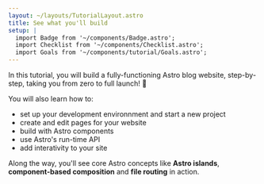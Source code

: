 ```yaml
---
layout: ~/layouts/TutorialLayout.astro
title: See what you'll build
setup: |
  import Badge from '~/components/Badge.astro';
  import Checklist from '~/components/Checklist.astro';
  import Goals from '~/components/tutorial/Goals.astro';
---
```


In this tutorial, you will build a fully-functioning Astro blog website, step-by-step, taking you from zero to full launch! 🚀

You will also learn how to:
- set up your development environnment and start a new project
- create and edit pages for your website
- build with Astro components
- use Astro's run-time API
- add interativity to your site

Along the way, you'll see core Astro concepts like **Astro islands**, **component-based composition** and **file routing** in action. 



<!--
[UPDATE THIS]

```
├── src/
│   ├── components/
│   │   ├── BlogPost.astro
│   │   ├── Footer.astro
│   │   ├── Greeting.jsx
│   │   ├── Hamburger.astro
│   │   ├── Header.astro
│   │   ├── Navigation.astro
│   │   ├── Quote.jsx
│   │   ├── Social.astro
│   │   └── ThemeIcon.astro
│   ├── layouts/
|   |   ├── BaseLayout.astro
│   │   └── MarkdownPostLayout.astro
│   └── pages/
|   |   ├── about.astro
|   |   ├── blog.astro
│   │   ├── posts/
│   │   │   ├── post-1.md
│   │   │   ├── post-2.md
|   |   |   ├── post-3.md
│   │   │   └── post-4.md
│   │   ├── tags/
│   │   │   ├── [tag].astro
│   │   │   └── index.astro
│   │   └── index.astro
│   └── scripts/
│       └── menu.js
│   └── styles/
│       └── global.css
├── env.d.ts
├── .gitignore
├── astro.config.mjs
├── package-lock.json
├── package.json
├── README.md
└── tsconfig.json

```

After completing the tutorial, your finished blog will look like this: 

[link to finished blog], [screenshots]

-->